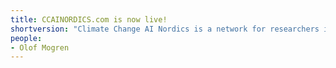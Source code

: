 ```yaml
---
title: CCAINORDICS.com is now live!
shortversion: "Climate Change AI Nordics is a network for researchers in the nordics working on problems related to tackling climate change using AI and machine learning. Our web site is now live."
people:
- Olof Mogren
---
```


